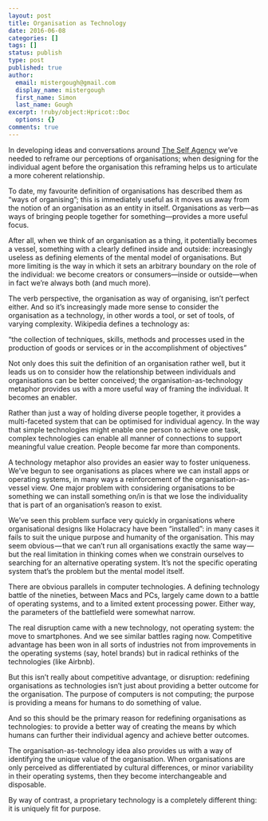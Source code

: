 ```yaml
---
layout: post
title: Organisation as Technology
date: 2016-06-08
categories: []
tags: []
status: publish
type: post
published: true
author:
  email: mistergough@gmail.com
  display_name: mistergough
  first_name: Simon
  last_name: Gough
excerpt: !ruby/object:Hpricot::Doc
  options: {}
comments: true
---
```

In developing ideas and conversations around [The Self Agency](http://theself.agency) we’ve needed to reframe our perceptions of organisations; when designing for the individual agent before the organisation this reframing helps us to articulate a more coherent relationship.

To date, my favourite definition of organisations has described them as “ways of organising”; this is immediately useful as it moves us away from the notion of an organisation as an entity in itself. Organisations as verb—as ways of bringing people together for something—provides a more useful focus.

After all, when we think of an organisation as a thing, it potentially becomes a vessel, something with a clearly defined inside and outside: increasingly useless as defining elements of the mental model of organisations. But more limiting is the way in which it sets an arbitrary boundary on the role of the individual: we become creators or consumers—inside or outside—when in fact we’re always both (and much more).

The verb perspective, the organisation as way of organising, isn’t perfect either. And so it’s increasingly made more sense to consider the organisation as a technology, in other words a tool, or set of tools, of varying complexity. Wikipedia defines a technology as:

“the collection of techniques, skills, methods and processes used in the production of goods or services or in the accomplishment of objectives”

Not only does this suit the definition of an organisation rather well, but it leads us on to consider how the relationship between individuals and organisations can be better conceived; the organisation-as-technology metaphor provides us with a more useful way of framing the individual. It becomes an enabler.

Rather than just a way of holding diverse people together, it provides a multi-faceted system that can be optimised for individual agency. In the way that simple technologies might enable one person to achieve one task, complex technologies can enable all manner of connections to support meaningful value creation. People become far more than components.

A technology metaphor also provides an easier way to foster uniqueness. We’ve begun to see organisations as places where we can install apps or operating systems, in many ways a reinforcement of the organisation-as-vessel view. One major problem with considering organisations to be something we can install something on/in is that we lose the individuality that is part of an organisation’s reason to exist.

We’ve seen this problem surface very quickly in organisations where organisational designs like Holacracy have been “installed”: in many cases it fails to suit the unique purpose and humanity of the organisation. This may seem obvious — that we can’t run all organisations exactly the same way — but the real limitation in thinking comes when we constrain ourselves to searching for an alternative operating system. It’s not the specific operating system that’s the problem but the mental model itself.

There are obvious parallels in computer technologies. A defining technology battle of the nineties, between Macs and PCs, largely came down to a battle of operating systems, and to a limited extent processing power. Either way, the parameters of the battlefield were somewhat narrow.

The real disruption came with a new technology, not operating system: the move to smartphones. And we see similar battles raging now. Competitive advantage has been won in all sorts of industries not from improvements in the operating systems (say, hotel brands) but in radical rethinks of the technologies (like Airbnb).

But this isn’t really about competitive advantage, or disruption: redefining organisations as technologies isn’t just about providing a better outcome for the organisation. The purpose of computers is not computing; the purpose is providing a means for humans to do something of value.

And so this should be the primary reason for redefining organisations as technologies: to provide a better way of creating the means by which humans can further their individual agency and achieve better outcomes.

The organisation-as-technology idea also provides us with a way of identifying the unique value of the organisation. When organisations are only perceived as differentiated by cultural differences, or minor variability in their operating systems, then they become interchangeable and disposable.

By way of contrast, a proprietary technology is a completely different thing: it is uniquely fit for purpose.